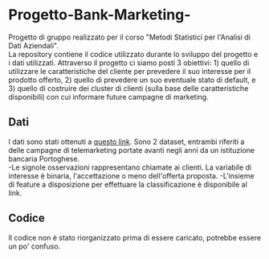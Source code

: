 # Progetto-Bank-Marketing-
Progetto di gruppo realizzato per il corso "Metodi Statistici per l'Analisi di Dati Aziendali".  
La repository contiene il codice utilizzato durante lo sviluppo del progetto e i dati utilizzati. Attraverso il progetto ci siamo posti 3 obiettivi: 1) quello di utilizzare le caratteristiche del cliente per prevedere il suo interesse per il prodotto offerto, 2) quello di prevedere un suo eventuale stato di default, e 3) quello di costruire dei cluster di clienti (sulla base delle caratteristiche disponibili) con cui informare future campagne di marketing.

## Dati
I dati sono stati ottenuti a [questo link](https://www.openml.org/search?type=data&sort=runs&status=active&id=1461). Sono 2 dataset, entrambi riferiti a delle campagne di telemarketing portate avanti negli anni da un istituzione bancaria Portoghese.  
-Le signole osservazioni rappresentano chiamate ai clienti. La variabile di interesse è binaria, l'accettazione o meno dell'offerta proposta.
-L'insieme di feature a disposizione per effettuare la classificazione è disponibile al link.

## Codice
Il codice non è stato riorganizzato prima di essere caricato, potrebbe essere un po' confuso.
